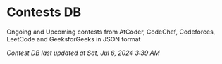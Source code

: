 # Contests DB

Ongoing and Upcoming contests from AtCoder, CodeChef, Codeforces, LeetCode and GeeksforGeeks in JSON format

*Contest DB last updated at Sat, Jul 6, 2024 3:39 AM*  
